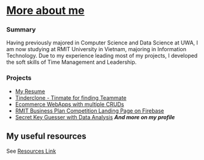 # [More about me](https://github.com/LaansDole)
### Summary
Having previously majored in Computer Science and Data Science at UWA, I am now studying at RMIT University in Vietnam, majoring in Information Technology. Due to my experience leading most of my projects, I developed the soft skills of Time Management and Leadership.

### Projects
- [My Resume](https://github.com/LaansDole/my-resume)
- [Tinderclone - Tinmate for finding Teammate](https://intro-to-it-tinmate.netlify.app/homepage)
- [Ecommerce WebApps with multiple CRUDs](https://group9ecommerceweb-dolelongan.b4a.run/)
- [RMIT Business Plan Competition Landing Page on Firebase](https://rbpc-website.web.app/)
- [Secret Key Guesser with Data Analysis](https://github.com/miketvo/rmit2023a-cosc2658-group-project)
***And more on my profile***

## My useful resources
See [Resources Link](Resources.md)
